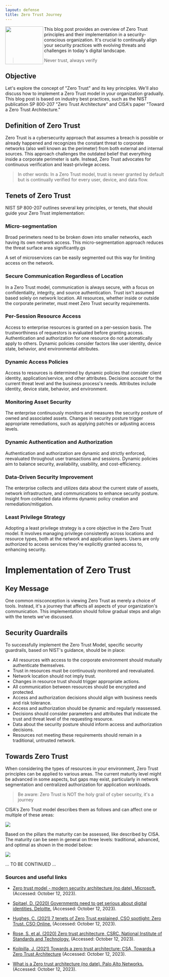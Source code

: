 ```yaml
---
layout: defense
title: Zero Trust Journey
---
```



<img height="120" align="left" src="/images/zero-trust-logo.png" >
This blog post provides an overview of Zero Trust principles and their implementation in a security-conscious organization. It's crucial to continually align your security practices with evolving threats and challenges in today's digital landscape.

> Never trust, always verify

## Objective

Let's explore the concept of "Zero Trust" and its key principles. We'll also discuss how to implement a Zero Trust model in your organization gradually. This blog post is based on industry best practices, such as the NIST publication SP 800-207 "Zero Trust Architecture" and CISA's paper "Toward a Zero Trust Architecture."

## Definition of Zero Trust

Zero Trust is a cybersecurity approach that assumes a breach is possible or already happened and recognizes the constant threat to corporate networks (also well known as the perimeter) from both external and internal sources. This approach challenges the outdated belief that everything inside a corporate perimeter is safe. Instead, Zero Trust advocates for continuous verification and least-privilege access.

> In other words: In a Zero Trust model, trust is never granted by default but is continually verified for every user, device, and data flow.

## Tenets of Zero Trust

NIST SP 800-207 outlines several key principles, or tenets, that should guide your Zero Trust implementation:

### Micro-segmentation

Broad perimeters need to be broken down into smaller networks, each having its own network access. This micro-segmentation approach reduces the threat surface area significantly.gs

A set of microservices can be easily segmented out this way for limiting access on the network.

### Secure Communication Regardless of Location

In a Zero Trust model, communication is always secure, with a focus on confidentiality, integrity, and source authentication. Trust isn't assumed based solely on network location. All resources, whether inside or outside the corporate perimeter, must meet Zero Trust security requirements.

### Per-Session Resource Access

Access to enterprise resources is granted on a per-session basis. The trustworthiness of requestors is evaluated before granting access. Authentication and authorization for one resource do not automatically apply to others. Dynamic policies consider factors like user identity, device state, behavior, and environmental attributes.

### Dynamic Access Policies

Access to resources is determined by dynamic policies that consider client identity, application/service, and other attributes. Decisions account for the current threat level and the business process's needs. Attributes include identity, device state, behavior, and environment.

### Monitoring Asset Security

The enterprise continuously monitors and measures the security posture of owned and associated assets. Changes in security posture trigger appropriate remediations, such as applying patches or adjusting access levels.

### Dynamic Authentication and Authorization

Authentication and authorization are dynamic and strictly enforced, reevaluated throughout user transactions and sessions. Dynamic policies aim to balance security, availability, usability, and cost-efficiency.

### Data-Driven Security Improvement

The enterprise collects and utilizes data about the current state of assets, network infrastructure, and communications to enhance security posture. Insight from collected data informs dynamic policy creation and remediation/mitigation.

### Least Privilege Strategy

Adopting a least privilege strategy is a core objective in the Zero Trust model. It involves managing privilege consistently across locations and resource types, both at the network and application layers. Users are only authorized to access services they're explicitly granted access to, enhancing security.


# Implementation of Zero Trust

## Key Message

One common misconception is viewing Zero Trust as merely a choice of tools. Instead, it's a journey that affects all aspects of your organization's communication. This implementation should follow gradual steps and align with the tenets we've discussed.

## Security Guardrails

To successfully implement the Zero Trust Model, specific security guardrails, based on NIST's guidance, should be in place:

- All resources with access to the corporate environment should mutually authenticate themselves.
- Trust in resources must be continuously monitored and reevaluated.
- Network location should not imply trust.
- Changes in resource trust should trigger appropriate actions.
- All communication between resources should be encrypted and protected.
- Access and authorization decisions should align with business needs and risk tolerance.
- Access and authorization should be dynamic and regularly reassessed.
- Decisions should consider parameters and attributes that indicate the trust and threat level of the requesting resource.
- Data about the security posture should inform access and authorization decisions.
- Resources not meeting these requirements should remain in a traditional, untrusted network.

## Towards Zero Trust

When considering the types of resources in your environment, Zero Trust principles can be applied to various areas. The current maturity level might be advanced in some aspects, but gaps may exist, particularly in network segmentation and centralized authorization for application workloads.

> Be aware: Zero Trust is NOT the holy grail of cyber security, it's a journey

CISA's Zero Trust model describes them as follows and can affect one or multiple of these areas:

![](/images/pillars_zta.png)

Based on the pillars the maturity can be assessed, like described by CISA. The maturity can be  seen in general on three levels: traditional, advanced, and optimal as shown in the model below:

![](/images/zta-maturity.png)


... TO BE CONTINUED ...

### Sources and useful links

- [Zero trust model - modern security architecture (no date). Microsoft.](https://www.microsoft.com/en-us/security/business/zero-trust) (Accessed: October 12, 2023).

- [Spitael, D. (2020) Governments need to get serious about digital identities. Deloitte.](https://www.deloitte.com/global/en/services/risk-advisory/perspectives/zero-trust-the-next-evolution-in-an-organizations-identity-journey.html) (Accessed: October 12, 2023).

- [Hughes, C. (2021) 7 tenets of Zero Trust explained, CSO spotlight: Zero Trust. CSO Online.](https://www.csoonline.com/article/3626432/7-tenets-of-zero-trust-explained.html) (Accessed: October 12, 2023).

- [Rose, S. et al. (2020) Zero trust architecture, CSRC. National Institute of Standards and Technology.](https://csrc.nist.gov/publications/detail/sp/800-207/final) (Accessed: October 12, 2023).

- [Koilpilla, J. (2021) Towards a zero trust architecture: CSA, Towards a Zero Trust Architecture](https://cloudsecurityalliance.org/artifacts/towards-a-zero-trust-architecture/) (Accessed: October 12, 2023).

- [What is a Zero trust architecture (no date). Palo Alto Networks.](https://www.paloaltonetworks.com/cyberpedia/what-is-a-zero-trust-architecture) (Accessed: October 12, 2023).
